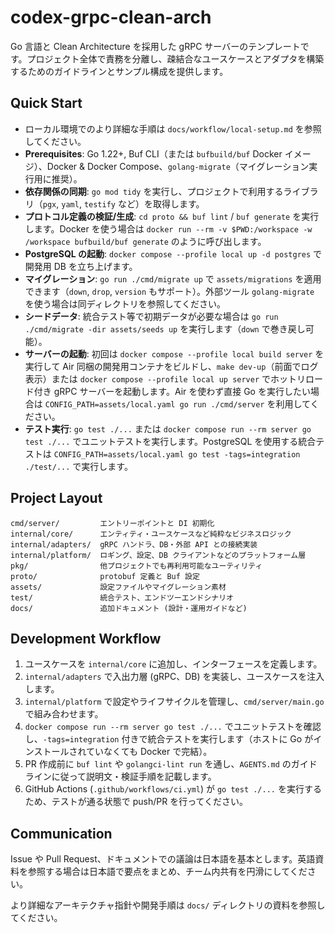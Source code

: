 # codex-grpc-clean-arch

Go 言語と Clean Architecture を採用した gRPC サーバーのテンプレートです。プロジェクト全体で責務を分離し、疎結合なユースケースとアダプタを構築するためのガイドラインとサンプル構成を提供します。

## Quick Start
- ローカル環境でのより詳細な手順は `docs/workflow/local-setup.md` を参照してください。
- **Prerequisites**: Go 1.22+, Buf CLI（または `bufbuild/buf` Docker イメージ）、Docker & Docker Compose、`golang-migrate`（マイグレーション実行用に推奨）。
- **依存関係の同期**: `go mod tidy` を実行し、プロジェクトで利用するライブラリ（`pgx`, `yaml`, `testify` など）を取得します。
- **プロトコル定義の検証/生成**: `cd proto && buf lint` / `buf generate` を実行します。Docker を使う場合は `docker run --rm -v $PWD:/workspace -w /workspace bufbuild/buf generate` のように呼び出します。
- **PostgreSQL の起動**: `docker compose --profile local up -d postgres` で開発用 DB を立ち上げます。
- **マイグレーション**: `go run ./cmd/migrate up` で `assets/migrations` を適用できます（`down`, `drop`, `version` もサポート）。外部ツール `golang-migrate` を使う場合は同ディレクトリを参照してください。
- **シードデータ**: 統合テスト等で初期データが必要な場合は `go run ./cmd/migrate -dir assets/seeds up` を実行します（`down` で巻き戻し可能）。
- **サーバーの起動**: 初回は `docker compose --profile local build server` を実行して Air 同梱の開発用コンテナをビルドし、`make dev-up`（前面でログ表示）または `docker compose --profile local up server` でホットリロード付き gRPC サーバーを起動します。Air を使わず直接 Go を実行したい場合は `CONFIG_PATH=assets/local.yaml go run ./cmd/server` を利用してください。
- **テスト実行**: `go test ./...` または `docker compose run --rm server go test ./...` でユニットテストを実行します。PostgreSQL を使用する統合テストは `CONFIG_PATH=assets/local.yaml go test -tags=integration ./test/...` で実行します。

## Project Layout
```
cmd/server/         エントリーポイントと DI 初期化
internal/core/      エンティティ・ユースケースなど純粋なビジネスロジック
internal/adapters/  gRPC ハンドラ、DB・外部 API との接続実装
internal/platform/  ロギング、設定、DB クライアントなどのプラットフォーム層
pkg/                他プロジェクトでも再利用可能なユーティリティ
proto/              protobuf 定義と Buf 設定
assets/             設定ファイルやマイグレーション素材
test/               統合テスト、エンドツーエンドシナリオ
docs/               追加ドキュメント (設計・運用ガイドなど)
```

## Development Workflow
1. ユースケースを `internal/core` に追加し、インターフェースを定義します。
2. `internal/adapters` で入出力層 (gRPC、DB) を実装し、ユースケースを注入します。
3. `internal/platform` で設定やライフサイクルを管理し、`cmd/server/main.go` で組み合わせます。
4. `docker compose run --rm server go test ./...` でユニットテストを確認し、`-tags=integration` 付きで統合テストを実行します（ホストに Go がインストールされていなくても Docker で完結）。
5. PR 作成前に `buf lint` や `golangci-lint run` を通し、`AGENTS.md` のガイドラインに従って説明文・検証手順を記載します。
6. GitHub Actions (`.github/workflows/ci.yml`) が `go test ./...` を実行するため、テストが通る状態で push/PR を行ってください。

## Communication
Issue や Pull Request、ドキュメントでの議論は日本語を基本とします。英語資料を参照する場合は日本語で要点をまとめ、チーム内共有を円滑にしてください。

より詳細なアーキテクチャ指針や開発手順は `docs/` ディレクトリの資料を参照してください。
